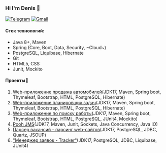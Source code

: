 ### Hi I'm Denis 👋

[![Telegram](https://img.shields.io/badge/Telegram-blue?logo=telegram)](https://t.me/GrokDen)  [![Gmail](https://img.shields.io/badge/Gmail-white?logo=gmail)](mailto:den.voiten@gmail.com)

#### Стек технологий:
* Java 8+, Maven
* Spring (Core, Boot, Data, Security, ~Cloud~)
* PostgreSQL, Liquibase, Hibernate
* Git
* HTML5, CSS
* Junit, Mockito


#### Проекты:open_file_folder:
1. [Web-приложение продажа автомобилей](https://github.com/denvoiten/cars)(JDK17, Maven, Spring boot, Thymeleaf, Bootstrap, HTML, PostgreSQL, Hibernate)
2. [Web-приложение планировщик задач](https://github.com/denvoiten/job4j_todo)(JDK17, Maven, Spring boot, Thymeleaf, Bootstrap, HTML, PostgreSQL, Hibernate)
3. [Web-приложение по поиску работы](https://github.com/denvoiten/job4j_dreamjob)(JDK17, Maven, Spring boot, Thymeleaf, Bootstrap, HTML, PostgreSQL, JUnit4, Mockito)
4. [Pooh JMS](https://github.com/denvoiten/job4j_pooh)(JDK17, Maven, Junit, Sockets, Java Concurrency, Java IO)
5. [Парсер вакансий - парсинг web-сайтов](https://github.com/denvoiten/job4j_grabber)(JDK17, PostgreSQL, JDBC, Quartz, JSOUP)
6. ["Менеджер заявок - Tracker"](https://github.com/denvoiten/tracker)(JDK17, PostgreSQL, JDBC, Liquibase, JUnit4)

